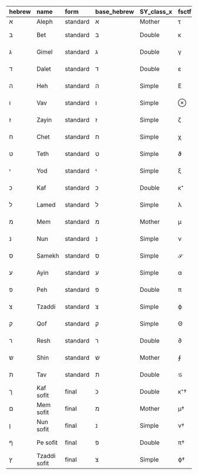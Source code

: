 | hebrew   | name         | form     | base_hebrew   | SY_class_x   | fsctf   | role                   | zx                        | fractal             |   hebrew_index_1to22 | SY_class_y   |   SY_class_index | SY_group_tag   |   Path32_generic | SY_class   |
|:---------|:-------------|:---------|:--------------|:-------------|:--------|:-----------------------|:--------------------------|:--------------------|---------------------:|:-------------|-----------------:|:---------------|-----------------:|:-----------|
| א        | Aleph        | standard | א             | Mother       | τ       | threshold_silence      | I / no-op                 | seed_fixed_point    |                    1 | Mother       |                1 | M1             |               11 | nan        |
| ב        | Bet          | standard | ב             | Double       | κ       | container              | Z-spider (copy/merge)     | lattice_cell        |                    2 | Double       |                1 | D1             |               12 | nan        |
| ג        | Gimel        | standard | ג             | Double       | γ       | bridge                 | H / basis-bridge          | geodesic_web        |                    3 | Double       |                2 | D2             |               13 | nan        |
| ד        | Dalet        | standard | ד             | Double       | ε       | gate                   | controlled-phase          | poincare_section    |                    4 | Double       |                3 | D3             |               14 | nan        |
| ה        | Heh          | standard | ה             | Simple       | E       | enact                  | X-rotation (actuation)    | limit_cycle_onset   |                    5 | Simple       |                1 | S1             |               15 | nan        |
| ו        | Vav          | standard | ו             | Simple       | ⊗       | link                   | spider fusion / entangler | percolation_cluster |                    6 | Simple       |                2 | S2             |               16 | nan        |
| ז        | Zayin        | standard | ז             | Simple       | ζ       | cut                    | Z-projector / split       | cantor_prune        |                    7 | Simple       |                3 | S3             |               17 | nan        |
| ח        | Chet         | standard | ח             | Simple       | χ       | enclosure              | boundary / cup-cap shell  | filled_julia_hull   |                    8 | Simple       |                4 | S4             |               18 | nan        |
| ט        | Teth         | standard | ט             | Simple       | ϑ       | twist                  | Y-rotation (quadrature)   | KAM_tori            |                    9 | Simple       |                5 | S5             |               19 | nan        |
| י        | Yod          | standard | י             | Simple       | ξ       | spark                  | phase-kick (tiny)         | infinitesimal_germ  |                   10 | Simple       |                6 | S6             |               20 | nan        |
| כ        | Kaf          | standard | כ             | Double       | κ⁺      | capacity               | Z-phase / global bias     | annular_torus       |                   11 | Double       |                4 | D4             |               21 | nan        |
| ל        | Lamed        | standard | ל             | Simple       | λ       | lift_balance           | normalization / ZX-NF     | RG_fixed_point      |                   12 | Simple       |                7 | S7             |               22 | nan        |
| מ        | Mem          | standard | מ             | Mother       | μ       | memory                 | trace/feedback loop       | basin_thickening    |                   13 | Mother       |                2 | M2             |               23 | nan        |
| נ        | Nun          | standard | נ             | Simple       | ν       | descent_rebirth        | discard+reset / damping   | skeleton_prune      |                   14 | Simple       |                8 | S8             |               24 | nan        |
| ס        | Samekh       | standard | ס             | Simple       | 𝒮       | support                | isometry + projector      | backbone_tree       |                   15 | Simple       |                9 | S9             |               25 | nan        |
| ע        | Ayin         | standard | ע             | Simple       | α       | observe                | measurement (axis v)      | projected_shadow    |                   16 | Simple       |               10 | S10            |               26 | nan        |
| פ        | Peh          | standard | פ             | Double       | π       | express                | oracle/eval box           | branch_cascade      |                   17 | Double       |                5 | D5             |               27 | nan        |
| צ        | Tzaddi       | standard | צ             | Simple       | ϕ       | anchor_path            | postselect / path lock    | ridge_filament      |                   18 | Simple       |               11 | S11            |               28 | nan        |
| ק        | Qof          | standard | ק             | Simple       | Θ       | horizon_cascade        | Hadamard-X macro          | period_doubling     |                   19 | Simple       |               12 | S12            |               29 | nan        |
| ר        | Resh         | standard | ר             | Double       | ∂       | rebirth_reflect        | Z-H conjugation           | arnold_tongues      |                   20 | Double       |                6 | D6             |               30 | nan        |
| ש        | Shin         | standard | ש             | Mother       | ∮       | flame_transform        | chaotic mixer (macro)     | strange_attractor   |                   21 | Mother       |                3 | M3             |               31 | nan        |
| ת        | Tav          | standard | ת             | Double       | 𝒢       | completion_grace       | global close / terminal   | omega_limit         |                   22 | Double       |                7 | D7             |               32 | nan        |
| ך        | Kaf sofit    | final    | כ             | Double       | κ⁺†     | capacity_clamp_final   | Z-phase π → project       | capped_annulus      |                   11 | nan          |                4 | D4.0           |              nan | Double     |
| ם        | Mem sofit    | final    | מ             | Mother       | μ†      | sealed_memory_final    | trace loop → terminal cup | sealed_basin        |                   13 | nan          |                2 | M2.0           |              nan | Mother     |
| ן        | Nun sofit    | final    | נ             | Simple       | ν†      | terminal_descent_final | discard to ⊥ (absorb)     | absorbing_sink      |                   14 | nan          |                8 | S8.0           |              nan | Simple     |
| ף        | Pe sofit     | final    | פ             | Double       | π†      | final_express_final    | oracle → clamp → out      | plume_terminator    |                   17 | nan          |                5 | D5.0           |              nan | Double     |
| ץ        | Tzaddi sofit | final    | צ             | Simple       | ϕ†      | locked_anchor_final    | postselect & freeze       | pinned_filament     |                   18 | nan          |               11 | S11.0          |              nan | Simple     |
